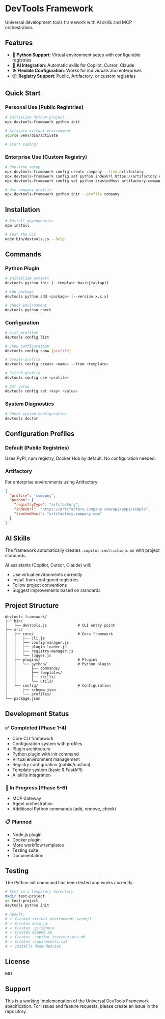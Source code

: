 # DevTools Framework

Universal development tools framework with AI skills and MCP orchestration.

## Features

- 🐍 **Python Support**: Virtual environment setup with configurable registries
- 🤖 **AI Integration**: Automatic skills for Copilot, Cursor, Claude
- ⚙️ **Flexible Configuration**: Works for individuals and enterprises
- 📦 **Registry Support**: Public, Artifactory, or custom registries

## Quick Start

### Personal Use (Public Registries)
```bash
# Initialize Python project
npx devtools-framework python init

# Activate virtual environment
source venv/bin/activate

# Start coding!
```

### Enterprise Use (Custom Registry)
```bash
# One-time setup
npx devtools-framework config create company --from artifactory
npx devtools-framework config set python.indexUrl https://artifactory.company.com/api/pypi/simple
npx devtools-framework config set python.trustedHost artifactory.company.com

# Use company profile
npx devtools-framework python init --profile company
```

## Installation

```bash
# Install dependencies
npm install

# Test the CLI
node bin/devtools.js --help
```

## Commands

### Python Plugin
```bash
# Initialize project
devtools python init [--template basic|fastapi]

# Add package
devtools python add <package> [--version x.x.x]

# Check environment
devtools python check
```

### Configuration
```bash
# List profiles
devtools config list

# Show configuration
devtools config show [profile]

# Create profile
devtools config create <name> --from <template>

# Switch profile
devtools config use <profile>

# Set value
devtools config set <key> <value>
```

### System Diagnostics
```bash
# Check system configuration
devtools doctor
```

## Configuration Profiles

### Default (Public Registries)

Uses PyPI, npm registry, Docker Hub by default. No configuration needed.

### Artifactory

For enterprise environments using Artifactory:
```json
{
  "profile": "company",
  "python": {
    "registryType": "artifactory",
    "indexUrl": "https://artifactory.company.com/api/pypi/simple",
    "trustedHost": "artifactory.company.com"
  }
}
```

## AI Skills

The framework automatically creates `.copilot-instructions.md` with project standards.

AI assistants (Copilot, Cursor, Claude) will:
- Use virtual environments correctly
- Install from configured registries
- Follow project conventions
- Suggest improvements based on standards

## Project Structure

```
devtools-framework/
├── bin/
│   └── devtools.js              # CLI entry point
├── src/
│   ├── core/                    # Core framework
│   │   ├── cli.js
│   │   ├── config-manager.js
│   │   ├── plugin-loader.js
│   │   ├── registry-manager.js
│   │   └── logger.js
│   ├── plugins/                 # Plugins
│   │   └── python/              # Python plugin
│   │       ├── commands/
│   │       ├── templates/
│   │       ├── skills/
│   │       └── utils/
│   └── config/                  # Configuration
│       ├── schema.json
│       └── profiles/
└── package.json
```

## Development Status

### ✅ Completed (Phase 1-4)
- Core CLI framework
- Configuration system with profiles
- Plugin architecture
- Python plugin with init command
- Virtual environment management
- Registry configuration (public/custom)
- Template system (basic & FastAPI)
- AI skills integration

### 🚧 In Progress (Phase 5-6)
- MCP Gateway
- Agent orchestration
- Additional Python commands (add, remove, check)

### 📋 Planned
- Node.js plugin
- Docker plugin
- More workflow templates
- Testing suite
- Documentation

## Testing

The Python init command has been tested and works correctly:

```bash
# Test in a temporary directory
mkdir test-project
cd test-project
devtools python init

# Result:
# ✓ Creates virtual environment (venv/)
# ✓ Creates main.py
# ✓ Creates .gitignore
# ✓ Creates README.md
# ✓ Creates .copilot-instructions.md
# ✓ Creates requirements.txt
# ✓ Installs dependencies
```

## License

MIT

## Support

This is a working implementation of the Universal DevTools Framework specification.
For issues and feature requests, please create an issue in the repository.
